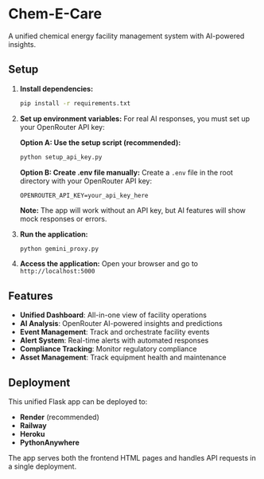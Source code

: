 # Chem-E-Care

A unified chemical energy facility management system with AI-powered insights.

## Setup

1. **Install dependencies:**
   ```bash
   pip install -r requirements.txt
   ```

2. **Set up environment variables:**
   For real AI responses, you must set up your OpenRouter API key:
   
   **Option A: Use the setup script (recommended):**
   ```bash
   python setup_api_key.py
   ```
   
   **Option B: Create .env file manually:**
   Create a `.env` file in the root directory with your OpenRouter API key:
   ```
   OPENROUTER_API_KEY=your_api_key_here
   ```

   **Note:** The app will work without an API key, but AI features will show mock responses or errors.

3. **Run the application:**
   ```bash
   python gemini_proxy.py
   ```

4. **Access the application:**
   Open your browser and go to `http://localhost:5000`

## Features

- **Unified Dashboard**: All-in-one view of facility operations
- **AI Analysis**: OpenRouter AI-powered insights and predictions
- **Event Management**: Track and orchestrate facility events
- **Alert System**: Real-time alerts with automated responses
- **Compliance Tracking**: Monitor regulatory compliance
- **Asset Management**: Track equipment health and maintenance

## Deployment

This unified Flask app can be deployed to:
- **Render** (recommended)
- **Railway**
- **Heroku**
- **PythonAnywhere**

The app serves both the frontend HTML pages and handles API requests in a single deployment.
